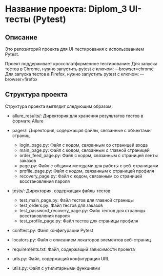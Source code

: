 # Название проекта: Diplom_3 UI-тесты (Pytest)

## Описание
Это репозиторий проекта для UI-тестирования с использованием Pytest.

Проект поддерживает кроссплатформенное тестирование:
Для запуска тестов в Chrome, нужно запустить pytest с ключом:
--browser=chrome
Для запуска тестов в Firefox, нужно запустить pytest с ключом:
--browser=firefox

## Структура проекта
Структура проекта выглядит следующим образом:

- allure_results/: Директория для хранения результатов тестов в формате Allure

- pages/: Директория, содержащая файлы, связанные с объектами страниц
  - login_page.py: Файл с кодом, связанным со страницей входа
  - main_page.py: Файл с кодом, связанным с главной страницей
  - order_feed_page.py: Файл с кодом, связанным с страницей ленты заказов
  - page.py: Файл с общими методами для работы с веб-страницами
  - profile_page.py: Файл с кодом, связанным с страницей профиля
  - recovery_page.py: Файл с кодом, связанным со страницей восстановления пароля

- tests/: Директория, содержащая файлы тестов
  - test_main_page.py: Файл тестов для главной страницы
  - test_orders.py: Файл тестов для заказов
  - test_password_recovery_page.py: Файл тестов для страницы восстановления пароля
  - test_profile_page.py: Файл тестов для страницы профиля

- conftest.py: Файл конфигурации Pytest

- locators.py: Файл с описанием локаторов элементов веб-страниц

- requirements.txt: Файл, содержащий зависимости проекта

- urls.py: Файл, содержащий конфигурации URL

- utils.py: Файл с утилитарными функциями
